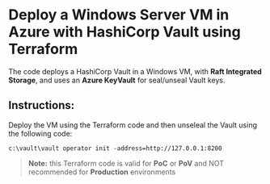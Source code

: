 # Deploy a Windows Server VM in Azure with HashiCorp Vault using Terraform

The code deploys a HashiCorp Vault in a Windows VM, with **Raft Integrated Storage**, and uses an **Azure KeyVault** for seal/unseal Vault keys.

## Instructions:

Deploy the VM using the Terraform code and then unseleal the Vault using the following code:

```
c:\vault\vault operator init -address=http://127.0.0.1:8200
```

> **Note:** this Terraform code is valid for **PoC** or **PoV** and NOT recommended for **Production** environments
